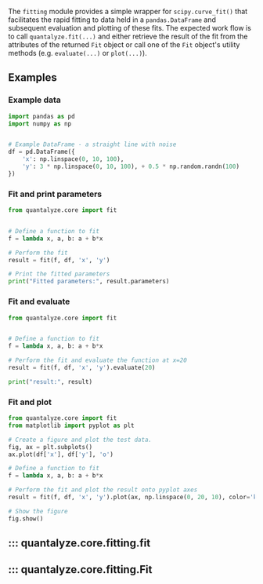 The `fitting` module provides a simple wrapper for `scipy.curve_fit()` that facilitates the rapid fitting to data held in a `pandas.DataFrame` and subsequent evaluation and plotting of these fits. The expected work flow is to call `quantalyze.fit(...)` and either retrieve the result of the fit from the attributes of the returned `Fit` object or call one of the `Fit` object's utility methods (e.g. `evaluate(...)` or `plot(...)`).


## Examples


### Example data

```python
import pandas as pd
import numpy as np


# Example DataFrame - a straight line with noise
df = pd.DataFrame({
    'x': np.linspace(0, 10, 100),
    'y': 3 * np.linspace(0, 10, 100), + 0.5 * np.random.randn(100)
})
```

### Fit and print parameters

```python
from quantalyze.core import fit


# Define a function to fit
f = lambda x, a, b: a + b*x

# Perform the fit
result = fit(f, df, 'x', 'y')

# Print the fitted parameters
print("Fitted parameters:", result.parameters)
```


### Fit and evaluate

```python
from quantalyze.core import fit


# Define a function to fit
f = lambda x, a, b: a + b*x

# Perform the fit and evaluate the function at x=20
result = fit(f, df, 'x', 'y').evaluate(20)

print("result:", result)
```


### Fit and plot

```python
from quantalyze.core import fit
from matplotlib import pyplot as plt

# Create a figure and plot the test data.
fig, ax = plt.subplots()
ax.plot(df['x'], df['y'], 'o')

# Define a function to fit
f = lambda x, a, b: a + b*x

# Perform the fit and plot the result onto pyplot axes
result = fit(f, df, 'x', 'y').plot(ax, np.linspace(0, 20, 10), color='k', linewidth=0.75, linestyle='--')

# Show the figure
fig.show()
```

## ::: quantalyze.core.fitting.fit


## ::: quantalyze.core.fitting.Fit

